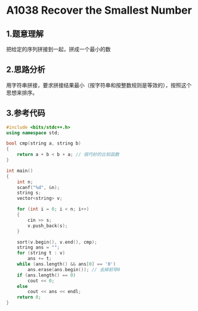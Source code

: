 # A1038 Recover the Smallest Number

## 1.题意理解
把给定的序列拼接到一起，拼成一个最小的数

## 2.思路分析
用字符串拼接，要求拼接结果最小（按字符串和按整数规则是等效的），按照这个思想来排序。

## 3.参考代码
```cpp
#include <bits/stdc++.h>
using namespace std;

bool cmp(string a, string b)
{
    return a + b < b + a; // 很巧妙的比较函数
}

int main()
{
    int n;
    scanf("%d", &n);
    string s;
    vector<string> v;

    for (int i = 0; i < n; i++)
    {
        cin >> s;
        v.push_back(s);
    }

    sort(v.begin(), v.end(), cmp);
    string ans = "";
    for (string t : v)
        ans += t;
    while (ans.length() && ans[0] == '0')
        ans.erase(ans.begin()); // 去掉前导0
    if (ans.length() == 0)
        cout << 0;
    else
        cout << ans << endl;
    return 0;
}
```